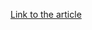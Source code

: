 [Link to the article](https://thehackernews.com/2024/11/wanted-russian-cybercriminal-linked-to.html)
